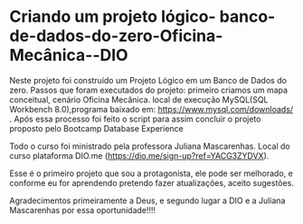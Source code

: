 # Criando um projeto lógico- banco-de-dados-do-zero-Oficina-Mecânica--DIO

Neste projeto foi construído um Projeto Lógico em um Banco de Dados do zero. Passos que foram executados do projeto: primeiro criamos um mapa conceitual, cenário Oficina Mecânica. local de execução MySQL(SQL Workbench 8.0),programa baixado em: https://www.mysql.com/downloads/ . Após essa processo foi feito o script para assim concluir o projeto proposto pelo Bootcamp Database Experience

Todo o curso foi ministrado pela professora Juliana Mascarenhas. Local do curso plataforma DIO.me (https://dio.me/sign-up?ref=YACG3ZYDVX).

Esse é o primeiro projeto que sou a protagonista, ele pode ser melhorado, e conforme eu for aprendendo pretendo fazer atualizações, aceito sugestões.

Agradecimentos primeiramente a Deus, e segundo lugar a DIO e a Juliana Mascarenhas por essa oportunidade!!!!
